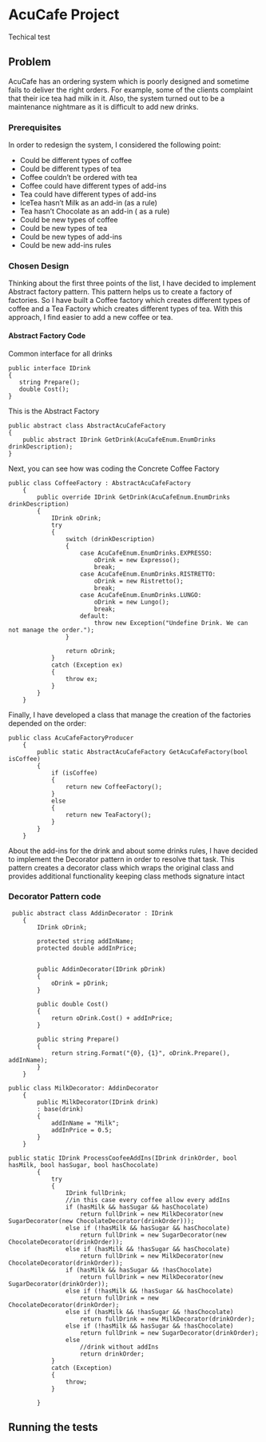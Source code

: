 # AcuCafe Project

Techical test

## Problem

AcuCafe has an ordering system which is poorly designed and sometime fails to deliver the right orders. For example, some of the clients complaint that their ice tea had milk in it. Also, the system turned out to be a maintenance nightmare as it is difficult to add new drinks.

### Prerequisites

In order to redesign the system, I considered the following point:
* Could be different types of coffee
* Could be different types of tea
* Coffee couldn’t be ordered with tea
* Coffee could have different types of add-ins
* Tea could have different types of add-ins
* IceTea hasn’t Milk as an add-in (as a rule)
* Tea hasn’t Chocolate as an add-in ( as a rule)
* Could be new types of coffee
* Could be new types of tea
* Could be new types of add-ins
* Could be new add-ins rules

### Chosen Design

Thinking about the first three points of the list, I  have decided to implement  Abstract factory pattern. This pattern helps us to create a factory of factories. So I have built a Coffee factory which creates different types of coffee and a Tea Factory which creates different types of tea. With this approach, I find easier to add a new coffee or tea.

#### Abstract Factory Code
Common interface for all drinks
```
public interface IDrink
{
   string Prepare();
   double Cost();
}

```
This is the Abstract Factory
```
public abstract class AbstractAcuCafeFactory
{
    public abstract IDrink GetDrink(AcuCafeEnum.EnumDrinks drinkDescription);
}

```
Next, you can see how was coding the Concrete Coffee Factory
```
public class CoffeeFactory : AbstractAcuCafeFactory
    {
        public override IDrink GetDrink(AcuCafeEnum.EnumDrinks drinkDescription)
        {
            IDrink oDrink;
            try
            {                
                switch (drinkDescription)
                {
                    case AcuCafeEnum.EnumDrinks.EXPRESSO:
                        oDrink = new Expresso();
                        break;
                    case AcuCafeEnum.EnumDrinks.RISTRETTO:
                        oDrink = new Ristretto();
                        break;
                    case AcuCafeEnum.EnumDrinks.LUNGO:
                        oDrink = new Lungo();
                        break;
                    default:
                        throw new Exception("Undefine Drink. We can not manage the order.");  
                }

                return oDrink;
            }
            catch (Exception ex)
            {
                throw ex;
            }         
        }
    }
```
Finally, I have developed a class that manage the creation of the factories depended on the order:

```
public class AcuCafeFactoryProducer
    {
        public static AbstractAcuCafeFactory GetAcuCafeFactory(bool isCoffee)
        {
            if (isCoffee)
            {
                return new CoffeeFactory();
            }
            else
            {
                return new TeaFactory();
            }
        }
    }
```

About the add-ins for the drink and about some drinks rules, I have decided to implement the Decorator pattern in order to resolve that task. This pattern creates a decorator class which wraps the original class and provides additional functionality keeping class methods signature intact


### Decorator Pattern code


```
 public abstract class AddinDecorator : IDrink
    {
        IDrink oDrink;

        protected string addInName;
        protected double addInPrice;


        public AddinDecorator(IDrink pDrink)
        {
            oDrink = pDrink;
        }

        public double Cost()
        {
            return oDrink.Cost() + addInPrice;
        }

        public string Prepare()
        {
            return string.Format("{0}, {1}", oDrink.Prepare(), addInName);
        }
    }
```



```
public class MilkDecorator: AddinDecorator
    {
        public MilkDecorator(IDrink drink)
        : base(drink)
        {
            addInName = "Milk";
            addInPrice = 0.5;
        }
    }
```

```
public static IDrink ProcessCoofeeAddIns(IDrink drinkOrder, bool hasMilk, bool hasSugar, bool hasChocolate)
        {
            try
            {
                IDrink fullDrink;
                //in this case every coffee allow every addIns
                if (hasMilk && hasSugar && hasChocolate)
                    return fullDrink = new MilkDecorator(new SugarDecorator(new ChocolateDecorator(drinkOrder)));
                else if (!hasMilk && hasSugar && hasChocolate)
                    return fullDrink = new SugarDecorator(new ChocolateDecorator(drinkOrder));
                else if (hasMilk && !hasSugar && hasChocolate)
                    return fullDrink = new MilkDecorator(new ChocolateDecorator(drinkOrder));
                if (hasMilk && hasSugar && !hasChocolate)
                    return fullDrink = new MilkDecorator(new SugarDecorator(drinkOrder));
                else if (!hasMilk && !hasSugar && hasChocolate)
                    return fullDrink = new ChocolateDecorator(drinkOrder);
                else if (hasMilk && !hasSugar && !hasChocolate)
                    return fullDrink = new MilkDecorator(drinkOrder);
                else if (!hasMilk && hasSugar && !hasChocolate)
                    return fullDrink = new SugarDecorator(drinkOrder);
                else
                    //drink without addIns
                    return drinkOrder;
            }
            catch (Exception)
            {
                throw;
            }
            
        }
```

## Running the tests

